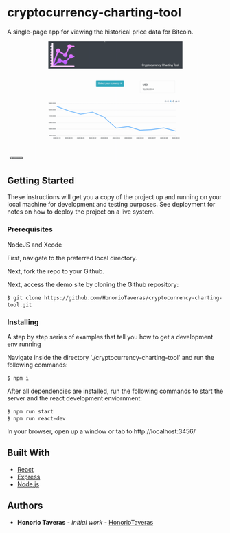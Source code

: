 # cryptocurrency-charting-tool

A single-page app for viewing the historical price data for Bitcoin.

![cryptocurrency-charting-tool-demo](https://github.com/HonorioTaveras/cryptocurrency-charting-tool/blob/master/cryptocurrency-charting.gif)

## Getting Started

These instructions will get you a copy of the project up and running on your local machine for development and testing purposes. See deployment for notes on how to deploy the project on a live system.

### Prerequisites

NodeJS and Xcode

First, navigate to the preferred local directory.

Next, fork the repo to your Github.

Next, access the demo site by cloning the Github repository:

```
$ git clone https://github.com/HonorioTaveras/cryptocurrency-charting-tool.git
```

### Installing

A step by step series of examples that tell you how to get a development env running

Navigate inside the directory './cryptocurrency-charting-tool' and run the following commands:

```
$ npm i
```

After all dependencies are installed, run the following commands to start the server and the react development enviornment:

```
$ npm run start
$ npm run react-dev
```

In your browser, open up a window or tab to http://localhost:3456/

## Built With

* [React](https://reactjs.org/)
* [Express](https://expressjs.com/)
* [Node.js](https://nodejs.org/en/)

## Authors

* **Honorio Taveras** - *Initial work* - [HonorioTaveras](https://github.com/HonorioTaveras)

